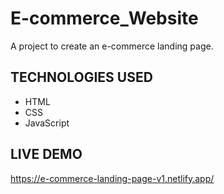 # E-commerce_Website
A project to create an e-commerce landing page.

## TECHNOLOGIES USED
* HTML
* CSS
* JavaScript


## LIVE DEMO
https://e-commerce-landing-page-v1.netlify.app/ 
